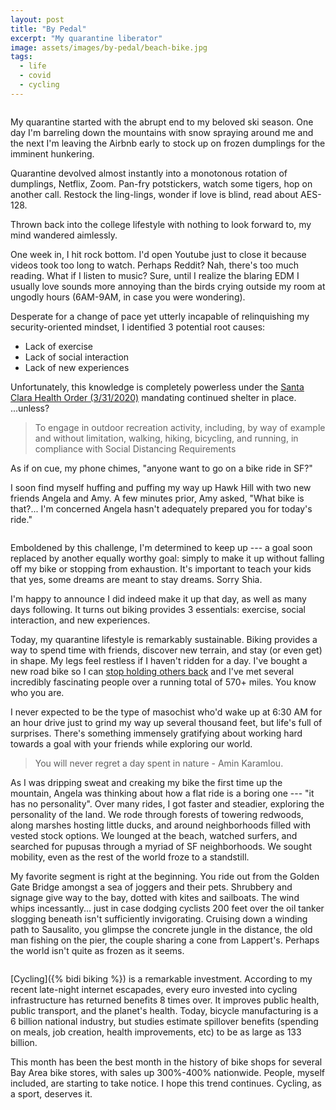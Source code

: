 ```yaml
---
layout: post
title: "By Pedal"
excerpt: "My quarantine liberator"
image: assets/images/by-pedal/beach-bike.jpg
tags: 
  - life
  - covid
  - cycling
---
```


<span class="image fit"><img src="{{ site.url }}/assets/images/by-pedal/ggb.jpg" alt=""/></span>

My quarantine started with the abrupt end to my beloved ski season. One day I'm barreling down the mountains with snow spraying around me and the next
I'm leaving the Airbnb early to stock up on frozen dumplings for the imminent hunkering.

Quarantine devolved almost instantly into a monotonous rotation of dumplings, Netflix, Zoom. Pan-fry potstickers, watch some tigers, hop on another call. 
Restock the ling-lings, wonder if love is blind, read about AES-128.

Thrown back into the college lifestyle with nothing to look forward to, my mind wandered aimlessly. 

One week in, I hit rock bottom. I'd open Youtube just to close it because videos took too long to watch. Perhaps Reddit? Nah,
there's too much reading. What if I listen to music? Sure, until I realize the blaring EDM I usually love sounds more annoying
than the birds crying outside my room at ungodly hours (6AM-9AM, in case you were wondering).

Desperate for a change of pace yet utterly incapable of relinquishing my security-oriented mindset, I identified 3 potential root causes: 
* Lack of exercise
* Lack of social interaction
* Lack of new experiences

Unfortunately, this knowledge is completely powerless under the
<a href="https://www.sccgov.org/sites/covid19/Pages/order-health-officer-033120.aspx" target="_blank">Santa Clara Health Order (3/31/2020)</a>
mandating continued shelter in place. ...unless?

<blockquote>
To engage in outdoor recreation activity, including, by way of example and without limitation, walking, hiking, bicycling, and running, in compliance with Social Distancing Requirements
</blockquote>

As if on cue, my phone chimes, "anyone want to go on a bike ride in SF?" 

I soon find myself huffing and puffing my way up Hawk Hill with two new friends Angela and Amy. 
A few minutes prior, Amy asked, "What bike is that?... I'm concerned Angela hasn't adequately prepared you for today's ride."

<p><span class="image right"><img src="{{ site.url }}/assets/images/by-pedal/bike-house.jpg" alt=""/></span></p>


Emboldened by this challenge, I'm determined to keep up --- a goal soon replaced by another equally worthy goal: simply to make it up without falling off
my bike or stopping from exhaustion. It's important to teach your kids that yes, some dreams are meant to stay dreams. Sorry Shia.

I'm happy to announce I did indeed make it up that day, as well as many days following. It turns out biking provides 3 essentials: exercise, social interaction, and new experiences.

Today, my quarantine lifestyle is remarkably sustainable. Biking provides a way to spend time with friends, discover new terrain, and stay (or even get) in shape. 
My legs feel restless if I haven't ridden for a day. I've bought a new road bike so I can 
<a href="{{ site.url }}/stories/cycling-physics" target="_blank">stop holding others back</a> and I've met several incredibly fascinating people over a running total of 570+ miles. You know who you are.


I never expected to be the type of masochist who'd wake up at 6:30 AM for an hour drive just to grind my way up several thousand feet, but life's 
full of surprises. There's something immensely gratifying about working hard towards a goal with your friends while exploring our world.

<blockquote>You will never regret a day spent in nature - Amin Karamlou.</blockquote>

As I was dripping sweat and creaking my bike the first time up the mountain, Angela was thinking about how a flat ride is a boring one --- "it has no personality".
Over many rides, I got faster and steadier, exploring the personality of the land. We rode through forests of towering redwoods, along marshes hosting little ducks,
and around neighborhoods filled with vested stock options. 
We lounged at the beach, watched surfers, and searched for pupusas through a myriad of SF neighborhoods. We sought mobility, even as the rest of the world froze to 
a standstill.

My favorite segment is right at the beginning. You ride out from the Golden Gate Bridge amongst a sea of joggers and their pets. Shrubbery and signage
give way to the bay, dotted with kites and sailboats. The wind whips incessantly... just in case dodging cyclists 200 feet over the oil tanker slogging 
beneath isn't sufficiently invigorating. Cruising down a winding path to Sausalito, you glimpse the concrete jungle in the distance, the old man
fishing on the pier, the couple sharing a cone from Lappert's. Perhaps the world isn't quite as frozen as it seems.

<div class="box alt">
    <div class="row 50% uniform">
        <div class="4u"><span class="image fit"><img src="{{ site.url }}/assets/images/by-pedal/ping-ko-hh.jpeg" alt=""/></span></div>
        <div class="4u"><span class="image fit"><img src="{{ site.url }}/assets/images/by-pedal/hh-2.jpg" alt=""/></span></div>
        <div class="4u"><span class="image fit"><img src="{{ site.url }}/assets/images/by-pedal/tiberon.jpg" alt=""/></span></div>
        <div class="3u"><span class="image fit"><img src="{{ site.url }}/assets/images/by-pedal/amy.jpg" alt=""/></span></div>
        <div class="5u"><span class="image fit"><img src="{{ site.url }}/assets/images/by-pedal/pupusas.jpg" alt=""/></span></div>
        <div class="4u"><span class="image fit"><img src="{{ site.url }}/assets/images/by-pedal/rylan.jpg" alt=""/></span></div>
    </div>
</div>

[Cycling]({% bidi biking %}) is a remarkable investment. According to my recent late-night internet escapades, every euro invested into cycling infrastructure has returned benefits 8 times 
over. It improves public health, public transport, and the planet's health. Today, bicycle manufacturing is a 6 billion national industry, but studies 
estimate spillover benefits (spending on meals, job creation, health improvements, etc) to be as large as 133 billion.

This month has been the best month in the history of bike shops for several Bay Area bike stores, with sales up 300%-400% nationwide. 
People, myself included, are starting to take notice. I hope this trend continues. Cycling, as a sport, deserves it. 

<span class="image fit"><img src="{{ site.url }}/assets/images/by-pedal/beach.jpg" alt=""/></span>
